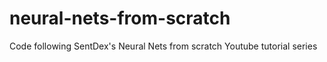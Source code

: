 # neural-nets-from-scratch
Code following SentDex's Neural Nets from scratch Youtube tutorial series
